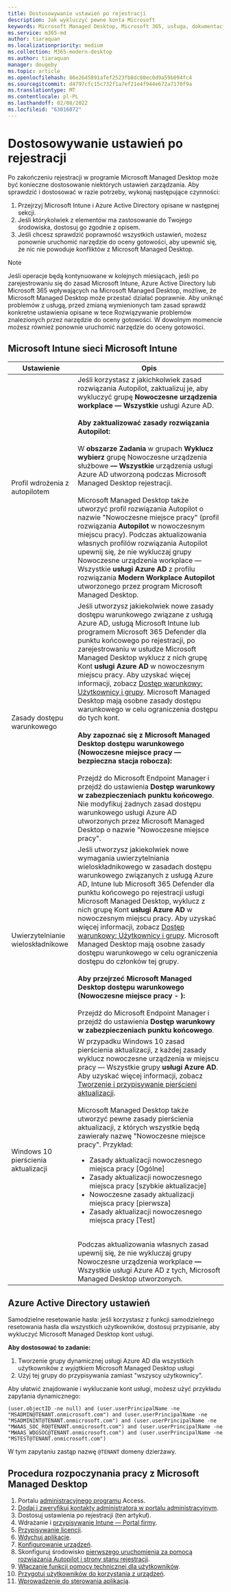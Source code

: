 ```yaml
---
title: Dostosowywanie ustawień po rejestracji
description: Jak wykluczyć pewne konta Microsoft
keywords: Microsoft Managed Desktop, Microsoft 365, usługa, dokumentacja
ms.service: m365-md
author: tiaraquan
ms.localizationpriority: medium
ms.collection: M365-modern-desktop
ms.author: tiaraquan
manager: dougeby
ms.topic: article
ms.openlocfilehash: 86e2645891afef2523fb8dc80ec0d9a59b094fc4
ms.sourcegitcommit: d4797cfc15c732f1a7ef21e4f944e672a7170f9a
ms.translationtype: MT
ms.contentlocale: pl-PL
ms.lasthandoff: 02/08/2022
ms.locfileid: "63016072"
---
```

# <a name="adjust-settings-after-enrollment"></a>Dostosowywanie ustawień po rejestracji

Po zakończeniu rejestracji w programie Microsoft Managed Desktop może być konieczne dostosowanie niektórych ustawień zarządzania. Aby sprawdzić i dostosować w razie potrzeby, wykonaj następujące czynności:

1. Przejrzyj Microsoft Intune i Azure Active Directory opisane w następnej sekcji.
2. Jeśli którykolwiek z elementów ma zastosowanie do Twojego środowiska, dostosuj go zgodnie z opisem.
3. Jeśli chcesz sprawdzić poprawność wszystkich ustawień, możesz ponownie uruchomić narzędzie do oceny gotowości, aby upewnić [](https://aka.ms/mmdart) się, że nic nie powoduje konfliktów z Microsoft Managed Desktop.

> [!NOTE]
> Jeśli operacje będą kontynuowane w kolejnych miesiącach, jeśli po zarejestrowaniu się do zasad Microsoft Intune, Azure Active Directory lub Microsoft 365 wpływających na Microsoft Managed Desktop, możliwe, że Microsoft Managed Desktop może przestać działać poprawnie. Aby uniknąć problemów z usługą, przed zmianą wymienionych tam zasad [](../get-ready/readiness-assessment-fix.md) sprawdź konkretne ustawienia opisane w tece Rozwiązywanie problemów znalezionych przez narzędzie do oceny gotowości. W dowolnym momencie możesz również ponownie uruchomić narzędzie do oceny gotowości.

## <a name="microsoft-intune-settings"></a>Microsoft Intune sieci Microsoft Intune

| Ustawienie | Opis |
| ------ | ------ |
| Profil wdrożenia z autopilotem | Jeśli korzystasz z jakichkolwiek zasad rozwiązania Autopilot, zaktualizuj je, aby wykluczyć grupę **Nowoczesne urządzenia workplace — Wszystkie** usługi Azure AD. <br><br> **Aby zaktualizować zasady rozwiązania Autopilot:** <br><br> W **obszarze Zadania** w grupach **Wyklucz wybierz** grupę Nowoczesne urządzenia służbowe **— Wszystkie** urządzenia usługi Azure AD utworzoną podczas Microsoft Managed Desktop rejestracji. <br><br> Microsoft Managed Desktop także utworzyć profil rozwiązania Autopilot o nazwie "Nowoczesne miejsce pracy" (profil rozwiązania **Autopilot** w nowoczesnym miejscu pracy). Podczas aktualizowania własnych profilów rozwiązania Autopilot upewnij się,  że nie wykluczaj grupy Nowoczesne urządzenia workplace — Wszystkie **usługi Azure AD** z profilu rozwiązania **Modern Workplace Autopilot** utworzonego przez program Microsoft Managed Desktop. |
| Zasady dostępu warunkowego | Jeśli utworzysz jakiekolwiek nowe zasady dostępu warunkowego związane z usługą Azure AD, usługą Microsoft Intune lub programem Microsoft 365 Defender dla punktu końcowego po rejestracji, po zarejestrowaniu w usłudze Microsoft Managed Desktop wyklucz z nich grupę Kont **usługi Azure AD** w nowoczesnym miejscu pracy. Aby uzyskać więcej informacji, zobacz [Dostęp warunkowy: Użytkownicy i grupy](/azure/active-directory/conditional-access/concept-conditional-access-users-groups). Microsoft Managed Desktop mają osobne zasady dostępu warunkowego w celu ograniczenia dostępu do tych kont. <br><br> **Aby zapoznać się z Microsoft Managed Desktop dostępu warunkowego (Nowoczesne miejsce pracy — bezpieczna stacja robocza):** <br><br> Przejdź do Microsoft Endpoint Manager i przejdź do ustawienia **Dostęp warunkowy w** **zabezpieczeniach punktu końcowego**. Nie modyfikuj żadnych zasad dostępu warunkowego usługi Azure AD utworzonych przez Microsoft Managed Desktop o nazwie "Nowoczesne miejsce pracy". |
| Uwierzytelnianie wieloskładnikowe | Jeśli utworzysz jakiekolwiek nowe wymagania uwierzytelniania wieloskładnikowego w zasadach dostępu warunkowego związanych z usługą Azure AD, Intune lub Microsoft 365 Defender dla punktu końcowego po rejestracji usługi Microsoft Managed Desktop, wyklucz z nich grupę Kont **usługi Azure AD** w nowoczesnym miejscu pracy. Aby uzyskać więcej informacji, zobacz [Dostęp warunkowy: Użytkownicy i grupy](/azure/active-directory/conditional-access/concept-conditional-access-users-groups). Microsoft Managed Desktop mają osobne zasady dostępu warunkowego w celu ograniczenia dostępu do członków tej grupy. <br><br> **Aby przejrzeć Microsoft Managed Desktop dostępu warunkowego (Nowoczesne miejsce pracy - ):** <br><br> Przejdź do Microsoft Endpoint Manager i przejdź do ustawienia **Dostęp warunkowy w** **zabezpieczeniach punktu końcowego**.
| Windows 10 pierścienia aktualizacji | W przypadku Windows 10 zasad pierścienia aktualizacji, z każdej zasady wyklucz nowoczesne urządzenia w miejscu pracy — Wszystkie grupy **usługi Azure AD**. Aby uzyskać więcej informacji, zobacz [Tworzenie i przypisywanie pierścieni aktualizacji](/mem/intune/protect/windows-10-update-rings#create-and-assign-update-rings). <br><br> Microsoft Managed Desktop także utworzyć pewne zasady pierścienia aktualizacji, z których wszystkie będą zawierały nazwę "Nowoczesne miejsce pracy". Przykład: <ul><li>Zasady aktualizacji nowoczesnego miejsca pracy [Ogólne]</li><li>Zasady aktualizacji nowoczesnego miejsca pracy [szybkie aktualizacje]</li><li>Nowoczesne zasady aktualizacji miejsca pracy [pierwsza]</li><li>Zasady aktualizacji nowoczesnego miejsca pracy [Test]</li></ul> <br>Podczas aktualizowania własnych zasad upewnij się, że nie  wykluczaj grupy Nowoczesne urządzenia workplace **—** Wszystkie usługi Azure AD z tych, Microsoft Managed Desktop utworzonych. |

## <a name="azure-active-directory-settings"></a>Azure Active Directory ustawień

Samodzielne resetowanie hasła: jeśli korzystasz z funkcji samodzielnego resetowania hasła dla wszystkich użytkowników, dostosuj przypisanie, aby wykluczyć Microsoft Managed Desktop kont usługi.

**Aby dostosować to zadanie:**

1. Tworzenie grupy dynamicznej usługi Azure AD dla wszystkich użytkowników z *wyjątkiem* Microsoft Managed Desktop usługi
1. Użyj tej grupy do przypisywania zamiast "wszyscy użytkownicy".

Aby ułatwić znajdowanie i wykluczanie kont usługi, możesz użyć przykładu zapytania dynamicznego:

```Console
(user.objectID -ne null) and (user.userPrincipalName -ne "MSADMIN@TENANT.onmicrosoft.com") and (user.userPrincipalName -ne "MSADMININT@TENANT.onmicrosoft.com") and (user.userPrincipalName -ne "MWAAS_SOC_RO@TENANT.onmicrosoft.com") and (user.userPrincipalName -ne "MWAAS_WDGSOC@TENANT.onmicrosoft.com") and (user.userPrincipalName -ne "MSTEST@TENANT.onmicrosoft.com")
```

W tym zapytaniu zastąp nazwę `@TENANT` domeny dzierżawy.

## <a name="steps-to-get-started-with-microsoft-managed-desktop"></a>Procedura rozpoczynania pracy z Microsoft Managed Desktop

1. Portalu [administracyjnego programu](access-admin-portal.md) Access.
1. [Dodaj i zweryfikuj kontakty administratora w portalu administracyjnym](add-admin-contacts.md).
1. Dostosuj ustawienia po rejestracji (ten artykuł).
1. Wdrażanie i [przypisywanie Intune — Portal firmy](company-portal.md).
1. [Przypisywanie licencji](assign-licenses.md).
1. [Wdychuj aplikacje](deploy-apps.md).
1. [Konfigurowanie urządzeń](set-up-devices.md).
1. Skonfiguruj środowisko [pierwszego uruchomienia za pomocą rozwiązania Autopilot i strony stanu rejestracji](esp-first-run.md).
1. [Włączanie funkcji pomocy technicznej dla użytkowników](enable-support.md).
1. [Przygotuj użytkowników do korzystania z urządzeń](get-started-devices.md).
1. [Wprowadzenie do sterowania aplikacją](get-started-app-control.md).
